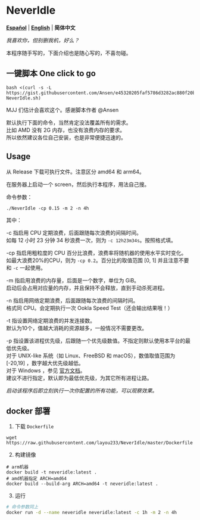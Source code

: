 # NeverIdle

[**Español**](README_ES.md) | [**English**](README_en.md) | **简体中文**

*我喜欢你，但别删我机，好么？*

本程序随手写的，下面介绍也是随心写的，不喜勿碰。

## 一键脚本 One click to go

```shell
bash <(curl -s -L https://gist.githubusercontent.com/Ansen/e45320205faf5786d3282ac880f20bab/raw/onekey-NeverIdle.sh)
```

MJJ 们估计会喜欢这个。感谢脚本作者 @Ansen

默认执行下面的命令，当然肯定没法覆盖所有的需求。  
比如 AMD 没有 2G 内存，也没有浪费内存的要求。  
所以依然建议各位自己安装，也是非常便捷迅速的。

## Usage

从 Release 下载可执行文件。注意区分 amd64 和 arm64。

在服务器上启动一个 screen，然后执行本程序，用法自己搜。

命令参数：

```shell
./NeverIdle -cp 0.15 -m 2 -n 4h
```

其中：

-c 指启用 CPU 定期浪费，后面跟随每次浪费的间隔时间。  
如每 12 小时 23 分钟 34 秒浪费一次，则为 `-c 12h23m34s`。按照格式填。

-cp 指启用粗粒度的 CPU 百分比浪费，浪费率将随机器的使用水平实时变化。  
如最大浪费20%的CPU，则为 `-cp 0.2`。百分比的取值范围 [0, 1] 并且注意不要和 `-c` 一起使用。

-m 指启用浪费的内存量，后面是一个数字，单位为 GiB。  
启动后会占用对应量的内存，并且保持不会释放，直到手动杀死进程。

-n 指启用网络定期浪费，后面跟随每次浪费的间隔时间。  
格式同 CPU。会定期执行一次 Ookla Speed Test（还会输出结果哦！）

-t 指设置网络定期浪费的并发连接数。  
默认为10个，值越大消耗的资源越多，一般情况不需要更改。

-p 指设置该进程优先级，后跟随一个优先级数值。不指定则默认使用本平台的最低优先级。  
对于 UNIX-like 系统（如 Linux、FreeBSD 和 macOS），数值取值范围为 [-20,19] ，数字越大优先级越低。  
对于 Windows ，参见 [官方文档](https://learn.microsoft.com/zh-cn/windows/win32/api/processthreadsapi/nf-processthreadsapi-setpriorityclass)。  
建议不进行指定，默认即为最低优先级，为其它所有进程让路。

*启动该程序后即立刻执行一次你配置的所有功能，可以观察效果。*

## docker 部署
1. 下载 `Dockerfile`
```shell
wget https://raw.githubusercontent.com/layou233/NeverIdle/master/Dockerfile
```
2. 构建镜像
```shell
# arm机器
docker build -t neveridle:latest .
# amd机器指定 ARCH=amd64
docker build --build-arg ARCH=amd64 -t neveridle:latest .
```
3. 运行
```bash
# 命令参数同上
docker run -d --name neveridle neveridle:latest -c 1h -m 2 -n 4h
```